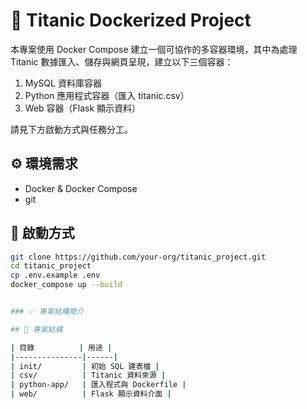 # 🚢 Titanic Dockerized Project

本專案使用 Docker Compose 建立一個可協作的多容器環境，其中為處理 Titanic 數據匯入、儲存與網頁呈現，建立以下三個容器：

1. MySQL 資料庫容器
2. Python 應用程式容器（匯入 titanic.csv）
3. Web 容器（Flask 顯示資料）

請見下方啟動方式與任務分工。

## ⚙️ 環境需求

- Docker & Docker Compose
- git

## 🚀 啟動方式

```bash
git clone https://github.com/your-org/titanic_project.git
cd titanic_project
cp .env.example .env
docker_compose up --build


### ✅ 專案結構簡介

## 📁 專案結構

| 目錄          | 用途 |
|---------------|------|
| init/         | 初始 SQL 建表檔 |
| csv/          | Titanic 資料來源 |
| python-app/   | 匯入程式與 Dockerfile |
| web/          | Flask 顯示資料介面 |
